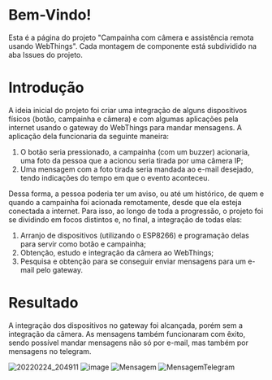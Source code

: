 # Bem-Vindo!

  Esta é a página do projeto "Campainha com câmera e assistência remota usando WebThings". Cada montagem de componente está subdividido na aba Issues do projeto.

# Introdução

  A ideia inicial do projeto foi criar uma integração de alguns dispositivos físicos (botão, campainha e câmera) e com algumas aplicações pela internet usando o gateway do WebThings para mandar mensagens. A aplicação dela funcionaria da seguinte maneira:
  1. O botão seria pressionado, a campainha (com um buzzer) acionaria, uma foto da pessoa que a acionou seria tirada por uma câmera IP;
  2. Uma mensagem com a foto tirada seria mandada ao e-mail desejado, tendo indicações do tempo em que o evento aconteceu.

  Dessa forma, a pessoa poderia ter um aviso, ou até um histórico, de quem e quando a campainha foi acionada remotamente, desde que ela esteja conectada a internet. 
Para isso, ao longo de toda a progressão, o projeto foi se dividindo em focos distintos e, no final, a integração de todas elas:
  1. Arranjo de dispositivos (utilizando o ESP8266) e programação delas para servir como botão e campainha;
  2. Obtenção, estudo e integração da câmera ao WebThings;
  3. Pesquisa e obtenção para se conseguir enviar mensagens para um e-mail pelo gateway.

# Resultado

  A integração dos dispositivos no gateway foi alcançada, porém sem a integração da câmera. As mensagens também funcionaram com êxito, sendo possível mandar mensagens não só por e-mail, mas também por mensagens no telegram.
  
![20220224_204911](https://user-images.githubusercontent.com/91295989/155627786-b6931c75-f41c-472e-a3d9-14d3a36c8858.jpg)
![image](https://user-images.githubusercontent.com/91295989/155627179-63e181c2-b07d-47fe-8350-519cfa2dc31f.png)
![Mensagem](https://user-images.githubusercontent.com/91295989/155639013-21f70575-1b1d-4fc3-a240-f7df4a1aefa8.png)
![MensagemTelegram](https://user-images.githubusercontent.com/91295989/155639009-23b8ebe0-1700-47c2-a199-a1ea019b3577.png)
